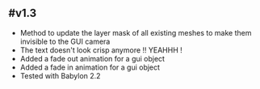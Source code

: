 #v1.3
----------------------

* Method to update the layer mask of all existing meshes to make them invisible to the GUI camera
* The text doesn't look crisp anymore !! YEAHHH !
* Added a fade out animation for a gui object
* Added a fade in animation for a gui object
* Tested with Babylon 2.2 

